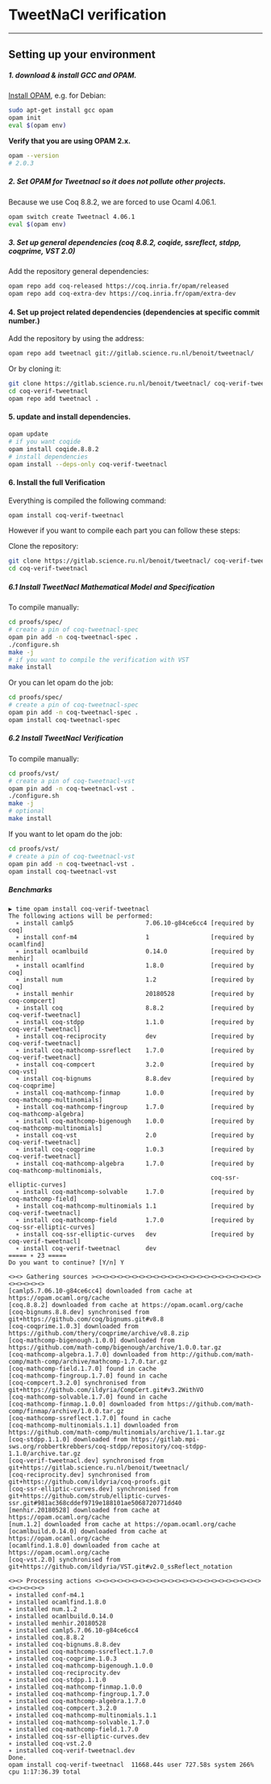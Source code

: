 # TweetNaCl verification
-------------------------------

## Setting up your environment

##### 1. download & install GCC and OPAM.

[Install OPAM][1], e.g. for Debian:

```bash
sudo apt-get install gcc opam
opam init
eval $(opam env)
```

**Verify that you are using OPAM 2.x.**

```bash
opam --version
# 2.0.3
```

##### 2. Set OPAM for Tweetnacl so it does not pollute other projects.

Because we use Coq 8.8.2, we are forced to use Ocaml 4.06.1.

```bash
opam switch create Tweetnacl 4.06.1
eval $(opam env)
```

##### 3. Set up general dependencies (coq 8.8.2, coqide, ssreflect, stdpp, coqprime, VST 2.0)

Add the repository general dependencies:
```bash
opam repo add coq-released https://coq.inria.fr/opam/released
opam repo add coq-extra-dev https://coq.inria.fr/opam/extra-dev
```

#### 4. Set up project related dependencies (dependencies at specific commit number.)

Add the repository by using the address:
```bash
opam repo add tweetnacl git://gitlab.science.ru.nl/benoit/tweetnacl/
```

Or by cloning it:
```bash
git clone https://gitlab.science.ru.nl/benoit/tweetnacl/ coq-verif-tweetnacl
cd coq-verif-tweetnacl
opam repo add tweetnacl .
```

#### 5. update and install dependencies.

```bash
opam update
# if you want coqide
opam install coqide.8.8.2
# install dependencies
opam install --deps-only coq-verif-tweetnacl
```

#### 6. Install the full Verification

Everything is compiled the following command:

```bash
opam install coq-verif-tweetnacl
```

However if you want to compile each part you can follow these steps:

Clone the repository:
```bash
git clone https://gitlab.science.ru.nl/benoit/tweetnacl/ coq-verif-tweetnacl
cd coq-verif-tweetnacl
```

##### 6.1 Install TweetNacl Mathematical Model and Specification

To compile manually:
```bash
cd proofs/spec/
# create a pin of coq-tweetnacl-spec
opam pin add -n coq-tweetnacl-spec .
./configure.sh
make -j
# if you want to compile the verification with VST
make install
```

Or you can let opam do the job:

```bash
cd proofs/spec/
# create a pin of coq-tweetnacl-spec
opam pin add -n coq-tweetnacl-spec .
opam install coq-tweetnacl-spec
```

##### 6.2 Install TweetNacl Verification

To compile manually:
```bash
cd proofs/vst/
# create a pin of coq-tweetnacl-vst
opam pin add -n coq-tweetnacl-vst .
./configure.sh
make -j
# optional
make install
```

If you want to let opam do the job:
```bash
cd proofs/vst/
# create a pin of coq-tweetnacl-vst
opam pin add -n coq-tweetnacl-vst .
opam install coq-tweetnacl-vst
```

##### Benchmarks

```
▶ time opam install coq-verif-tweetnacl
The following actions will be performed:
  ∗ install camlp5                    7.06.10-g84ce6cc4 [required by coq]
  ∗ install conf-m4                   1                 [required by ocamlfind]
  ∗ install ocamlbuild                0.14.0            [required by menhir]
  ∗ install ocamlfind                 1.8.0             [required by coq]
  ∗ install num                       1.2               [required by coq]
  ∗ install menhir                    20180528          [required by coq-compcert]
  ∗ install coq                       8.8.2             [required by coq-verif-tweetnacl]
  ∗ install coq-stdpp                 1.1.0             [required by coq-verif-tweetnacl]
  ∗ install coq-reciprocity           dev               [required by coq-verif-tweetnacl]
  ∗ install coq-mathcomp-ssreflect    1.7.0             [required by coq-verif-tweetnacl]
  ∗ install coq-compcert              3.2.0             [required by coq-vst]
  ∗ install coq-bignums               8.8.dev           [required by coq-coqprime]
  ∗ install coq-mathcomp-finmap       1.0.0             [required by coq-mathcomp-multinomials]
  ∗ install coq-mathcomp-fingroup     1.7.0             [required by coq-mathcomp-algebra]
  ∗ install coq-mathcomp-bigenough    1.0.0             [required by coq-mathcomp-multinomials]
  ∗ install coq-vst                   2.0               [required by coq-verif-tweetnacl]
  ∗ install coq-coqprime              1.0.3             [required by coq-verif-tweetnacl]
  ∗ install coq-mathcomp-algebra      1.7.0             [required by coq-mathcomp-multinomials,
                                                        coq-ssr-elliptic-curves]
  ∗ install coq-mathcomp-solvable     1.7.0             [required by coq-mathcomp-field]
  ∗ install coq-mathcomp-multinomials 1.1               [required by coq-verif-tweetnacl]
  ∗ install coq-mathcomp-field        1.7.0             [required by coq-ssr-elliptic-curves]
  ∗ install coq-ssr-elliptic-curves   dev               [required by coq-verif-tweetnacl]
  ∗ install coq-verif-tweetnacl       dev
===== ∗ 23 =====
Do you want to continue? [Y/n] Y

<><> Gathering sources ><><><><><><><><><><><><><><><><><><><><><><><><><><><><>
[camlp5.7.06.10-g84ce6cc4] downloaded from cache at https://opam.ocaml.org/cache
[coq.8.8.2] downloaded from cache at https://opam.ocaml.org/cache
[coq-bignums.8.8.dev] synchronised from git+https://github.com/coq/bignums.git#v8.8
[coq-coqprime.1.0.3] downloaded from https://github.com/thery/coqprime/archive/v8.8.zip
[coq-mathcomp-bigenough.1.0.0] downloaded from https://github.com/math-comp/bigenough/archive/1.0.0.tar.gz
[coq-mathcomp-algebra.1.7.0] downloaded from http://github.com/math-comp/math-comp/archive/mathcomp-1.7.0.tar.gz
[coq-mathcomp-field.1.7.0] found in cache
[coq-mathcomp-fingroup.1.7.0] found in cache
[coq-compcert.3.2.0] synchronised from git+https://github.com/ildyria/CompCert.git#v3.2WithVO
[coq-mathcomp-solvable.1.7.0] found in cache
[coq-mathcomp-finmap.1.0.0] downloaded from https://github.com/math-comp/finmap/archive/1.0.0.tar.gz
[coq-mathcomp-ssreflect.1.7.0] found in cache
[coq-mathcomp-multinomials.1.1] downloaded from https://github.com/math-comp/multinomials/archive/1.1.tar.gz
[coq-stdpp.1.1.0] downloaded from https://gitlab.mpi-sws.org/robbertkrebbers/coq-stdpp/repository/coq-stdpp-1.1.0/archive.tar.gz
[coq-verif-tweetnacl.dev] synchronised from git+https://gitlab.science.ru.nl/benoit/tweetnacl/
[coq-reciprocity.dev] synchronised from git+https://github.com/ildyria/coq-proofs.git
[coq-ssr-elliptic-curves.dev] synchronised from git+https://github.com/strub/elliptic-curves-ssr.git#981ac368cddef9719e188101ae5068720771dd40
[menhir.20180528] downloaded from cache at https://opam.ocaml.org/cache
[num.1.2] downloaded from cache at https://opam.ocaml.org/cache
[ocamlbuild.0.14.0] downloaded from cache at https://opam.ocaml.org/cache
[ocamlfind.1.8.0] downloaded from cache at https://opam.ocaml.org/cache
[coq-vst.2.0] synchronised from git+https://github.com/ildyria/VST.git#v2.0_ssReflect_notation

<><> Processing actions <><><><><><><><><><><><><><><><><><><><><><><><><><><><>
∗ installed conf-m4.1
∗ installed ocamlfind.1.8.0
∗ installed num.1.2
∗ installed ocamlbuild.0.14.0
∗ installed menhir.20180528
∗ installed camlp5.7.06.10-g84ce6cc4
∗ installed coq.8.8.2
∗ installed coq-bignums.8.8.dev
∗ installed coq-mathcomp-ssreflect.1.7.0
∗ installed coq-coqprime.1.0.3
∗ installed coq-mathcomp-bigenough.1.0.0
∗ installed coq-reciprocity.dev
∗ installed coq-stdpp.1.1.0
∗ installed coq-mathcomp-finmap.1.0.0
∗ installed coq-mathcomp-fingroup.1.7.0
∗ installed coq-mathcomp-algebra.1.7.0
∗ installed coq-compcert.3.2.0
∗ installed coq-mathcomp-multinomials.1.1
∗ installed coq-mathcomp-solvable.1.7.0
∗ installed coq-mathcomp-field.1.7.0
∗ installed coq-ssr-elliptic-curves.dev
∗ installed coq-vst.2.0
∗ installed coq-verif-tweetnacl.dev
Done.
opam install coq-verif-tweetnacl  11668.44s user 727.58s system 266% cpu 1:17:36.39 total
```

[1]: https://opam.ocaml.org/doc/Install.html
